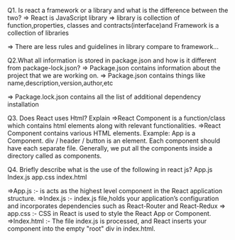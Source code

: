 Q1. Is react a framework or a library and what is the difference between the two?
=> React is JavaScript library 
=> library is collection of function,properties, classes and contracts(interface)and Framework is a collection of libraries

=> There are less rules and guidelines in library compare to framework...

Q2.What all information is stored in package.json and how is it different from package-lock.json?
=> Package.json contains information about the project that we are working on.
=> Package.json contains things like name,description,version,author,etc

=> Package.lock.json contains all the list of additional dependency installation

Q3. Does React uses Html? Explain 
=>React Component is a function/class which contains html elements along with relevant functionalities.
=>React Component contains various HTML elements.
Example:
App is a Component.
div / header / button is an element.
Each component should have each separate file.
Generally, we put all the components inside a directory called as components.

Q4. Briefly describe what is the use of the following in react js?
App.js
Index.js
app.css
index.html

=>App.js :- is acts as the highest level component in the React application structure. 
=>Index.js :- index.js file,holds your application’s configuration and incorporates dependencies such as React-Router and React-Redux
=> app.css :- CSS in React is used to style the React App or Component.
=>Index.html :- The file index.js is processed, and React inserts your <App /> component into the empty "root" div in index.html. 